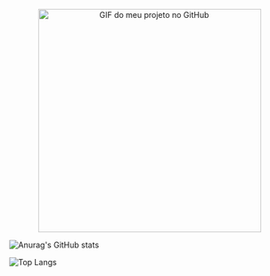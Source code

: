 <p align="center">
  <img src="https://user-images.githubusercontent.com/74038190/225813708-98b745f2-7d22-48cf-9150-083f1b00d6c9.gif" alt="GIF do meu projeto no GitHub" height="400px" />
</p>

![Anurag's GitHub stats](https://github-readme-stats.vercel.app/api?username=DevByronKing&show_icons=true)

![Top Langs](https://github-readme-stats.vercel.app/api/top-langs/?username=DevByronKing&layout=compact)
